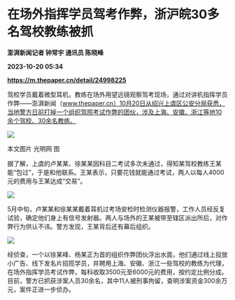 # 在场外指挥学员驾考作弊，浙沪皖30多名驾校教练被抓
**澎湃新闻记者 钟常宇 通讯员 陈晓峰**

**2023-10-20 05:34**

**https://m.thepaper.cn/detail/24998225**

驾校学员戴着微型耳机，教练在场外用望远镜观察驾考现场，通过对讲机指挥学员作弊——澎湃新闻（www.thepaper.cn）10月20日从绍兴上虞区公安分局获悉，当地警方日前打掉一个组织驾照考试作弊的团伙，涉及上海、安徽、浙江等地10余个驾校、30余名教练。

![](https://imagecloud.thepaper.cn/thepaper/image/274/886/487.png)

本文图片 光明网 图

据了解，上虞的卢某某、徐某某因科目二考试多次未通过，得知某驾校教练王某能“包过”，于是和他联系。王某表示，只要花钱就能通过考试，两人以每人4000元的费用与王某达成“交易”。

![](https://imagecloud.thepaper.cn/thepaper/image/274/886/488.png)

5月中旬，卢某某和徐某某戴着耳机过考场安检时检测仪器报警，工作人员经反复试验，确定他们身上有信号发射器。两人与场外的王某被带至辖区派出所后，对作弊行为供认不讳。警方发现，王某背后还有幕后组织。

![](https://imagecloud.thepaper.cn/thepaper/image/274/886/489.png)

经侦查，一个以徐某峰、杨某正为首的组织作弊团伙浮出水面，他们通过线上投放小广告、线下发名片招揽学员，并聘用上海、安徽、浙江一些驾校的教练为代理，在场外指挥学员考试作弊，每科收取3500元至6000元的费用，按约定比例分成。目前，警方已抓获涉案人员30余名，其中11人被刑事拘留，查明涉案资金300余万元，案件正进一步侦办。